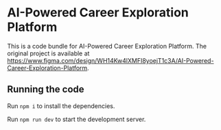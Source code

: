 
  # AI-Powered Career Exploration Platform

  This is a code bundle for AI-Powered Career Exploration Platform. The original project is available at https://www.figma.com/design/WH14Kw4lXMFI8yoejT1c3A/AI-Powered-Career-Exploration-Platform.

  ## Running the code

  Run `npm i` to install the dependencies.

  Run `npm run dev` to start the development server.
  